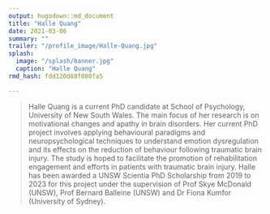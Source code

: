 ```yaml
---
output: hugodown::md_document
title: "Halle Quang"
date: 2021-03-06
summary: ""
trailer: "/profile_image/Halle-Quang.jpg"
splash:
  image: "/splash/banner.jpg"
  caption: "Halle Quang"
rmd_hash: fdd120d88f080fa5

---
```


> Halle Quang is a current PhD candidate at School of Psychology, University of New South Wales. The main focus of her research is on motivational changes and apathy in brain disorders. Her current PhD project involves applying behavioural paradigms and neuropsychological techniques to understand emotion dysregulation and its effects on the reduction of behaviour following traumatic brain injury. The study is hoped to facilitate the promotion of rehabilitation engagement and efforts in patients with traumatic brain injury. Halle has been awarded a UNSW Scientia PhD Scholarship from 2019 to 2023 for this project under the supervision of Prof Skye McDonald (UNSW), Prof Bernard Balleine (UNSW) and Dr Fiona Kumfor (University of Sydney).

